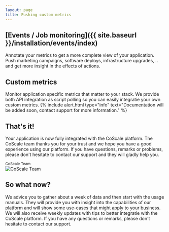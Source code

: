 ```yaml
---
layout: page
title: Pushing custom metrics
---
```


## [Events / Job monitoring]({{ site.baseurl }}/installation/events/index)
Annotate your metrics to get a more complete view of your application. Push marketing campaigns, software deploys, infrastructure upgrades, .. and get more insight in the effects of actions.

## Custom metrics
Monitor application specific metrics that matter to your stack. We provide both API integration as script polling so you can easily integratie your own custom metrics.
{% include alert.html type="info" text="Documentation will be added soon, contact support for more information." %}


## That's it!
Your application is now fully integrated with the CoScale platform. The CoScale team thanks you for your trust and we hope you have a good experience using our platform. If you have questions, remarks or problems, please don't hesitate to contact our support and they will gladly help you.

<p class="text-center">
<small>CoScale Team</small><br />
<img class="" src="{{ site.baseurl }}/gfx/getting-started/install-custom/team.jpg" alt="CoScale Team" /></p>

## So what now?
We advice you to gather about a week of data and then start with the usage manuals<!-- [usage manuals]({{ site.baseurl }}/usage/)-->. They will provide you with insight into the capabilities of our platform and will show some use-cases that might apply to your business. We will also receive weekly updates with tips to better integratie with the CoScale platform. If you have any questions or remarks, please don't hesitate to contact our support.
